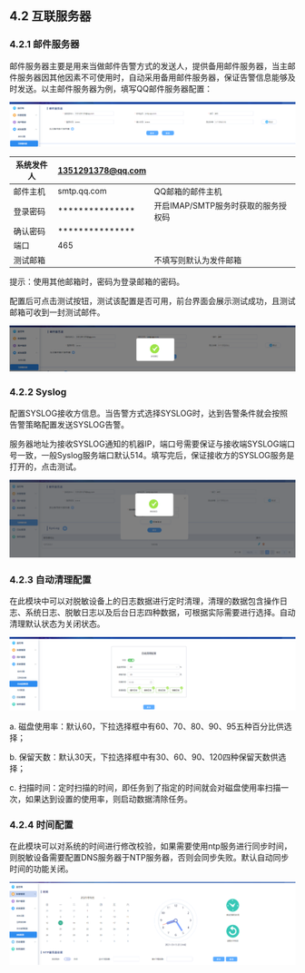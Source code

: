 ## 4.2 互联服务器

### 4.2.1 邮件服务器

邮件服务器主要是用来当做邮件告警方式的发送人，提供备用邮件服务器，当主邮件服务器因其他因素不可使用时，自动采用备用邮件服务器，保证告警信息能够及时发送。以主邮件服务器为例，填写QQ邮件服务器配置：  

![](/images/operation/sysmanage/sysmanage/sysmanage_2.png)

| 系统发件人 | 1351291378@qq.com |                                     |
| ---------- | ----------------- | ----------------------------------- |
| 邮件主机   | smtp.qq.com       | QQ邮箱的邮件主机                    |
| 登录密码   | ***************   | 开启IMAP/SMTP服务时获取的服务授权码 |
| 确认密码   | ***************   |                                     |
| 端口       | 465               |                                     |
| 测试邮箱   |                   | 不填写则默认为发件邮箱              |

提示：使用其他邮箱时，密码为登录邮箱的密码。

配置后可点击测试按钮，测试该配置是否可用，前台界面会展示测试成功，且测试邮箱可收到一封测试邮件。

![](/images/operation/sysmanage/sysmanage/sysmanage_3.png)

### 4.2.2 Syslog

配置SYSLOG接收方信息。当告警方式选择SYSLOG时，达到告警条件就会按照告警策略配置发送SYSLOG告警。

服务器地址为接收SYSLOG通知的机器IP，端口号需要保证与接收端SYSLOG端口号一致，一般Syslog服务端口默认514。填写完后，保证接收方的SYSLOG服务是打开的，点击测试。

![](/images/operation/sysmanage/sysmanage/sysmanage_4.png)

### 4.2.3 自动清理配置

在此模块中可以对脱敏设备上的日志数据进行定时清理，清理的数据包含操作日志、系统日志、脱敏日志以及后台日志四种数据，可根据实际需要进行选择。自动清理默认状态为关闭状态。

![](/images/operation/sysmanage/sysmanage/sysmanage_5.png)

a. 磁盘使用率：默认60，下拉选择框中有60、70、80、90、95五种百分比供选择；

b. 保留天数：默认30天，下拉选择框中有30、60、90、120四种保留天数供选择；

c. 扫描时间：定时扫描的时间，即任务到了指定的时间就会对磁盘使用率扫描一次，如果达到设置的使用率，则启动数据清除任务。

### 4.2.4 时间配置

在此模块可以对系统的时间进行修改校验，如果需要使用ntp服务进行同步时间，则脱敏设备需要配置DNS服务器于NTP服务器，否则会同步失败。默认自动同步时间的功能关闭。

![](/images/operation/sysmanage/sysmanage/sysmanage_6.png)
